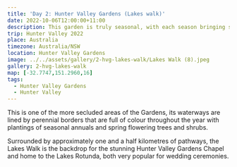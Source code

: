 ```yaml
---
title: 'Day 2: Hunter Valley Gardens (Lakes walk)'
date: 2022-10-06T12:00:00+11:00
description: This garden is truly seasonal, with each season bringing something new.
trip: Hunter Valley 2022
place: Australia
timezone: Australia/NSW
location: Hunter Valley Gardens
image: ../../assets/gallery/2-hvg-lakes-walk/Lakes Walk (8).jpeg
gallery: 2-hvg-lakes-walk
map: [-32.7747,151.2960,16]
tags:
  - Hunter Valley Gardens
  - Hunter Valley
---
```

This is one of the more secluded areas of the Gardens, its waterways are lined by perennial borders that are full of colour throughout the year with plantings of seasonal annuals and spring flowering trees and shrubs.

Surrounded by approximately one and a half kilometres of pathways, the Lakes Walk is the backdrop for the stunning Hunter Valley Gardens Chapel and home to the Lakes Rotunda, both very popular for wedding ceremonies.
